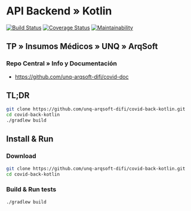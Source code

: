 # API Backend » Kotlin

[![Build Status](https://img.shields.io/travis/unq-arqsoft-difi/covid-back-kotlin/master?logo=travis)](https://travis-ci.org/unq-arqsoft-difi/covid-back-kotlin)
[![Coverage Status](https://img.shields.io/coveralls/github/unq-arqsoft-difi/covid-back-kotlin/master?logo=coveralls)](https://coveralls.io/github/unq-arqsoft-difi/covid-back-kotlin?branch=master)
[![Maintainability](https://img.shields.io/codeclimate/maintainability/unq-arqsoft-difi/covid-back-kotlin?logo=code-climate)](https://codeclimate.com/github/unq-arqsoft-difi/covid-back-kotlin/maintainability)

## TP » Insumos Médicos » UNQ » ArqSoft

### Repo Central » Info y Documentación

* <https://github.com/unq-arqsoft-difi/covid-doc>

## TL;DR

```sh
git clone https://github.com/unq-arqsoft-difi/covid-back-kotlin.git
cd covid-back-kotlin
./gradlew build
```

## Install & Run

### Download

```sh
git clone https://github.com/unq-arqsoft-difi/covid-back-kotlin.git
cd covid-back-kotlin
```

### Build & Run tests

```sh
./gradlew build
```
